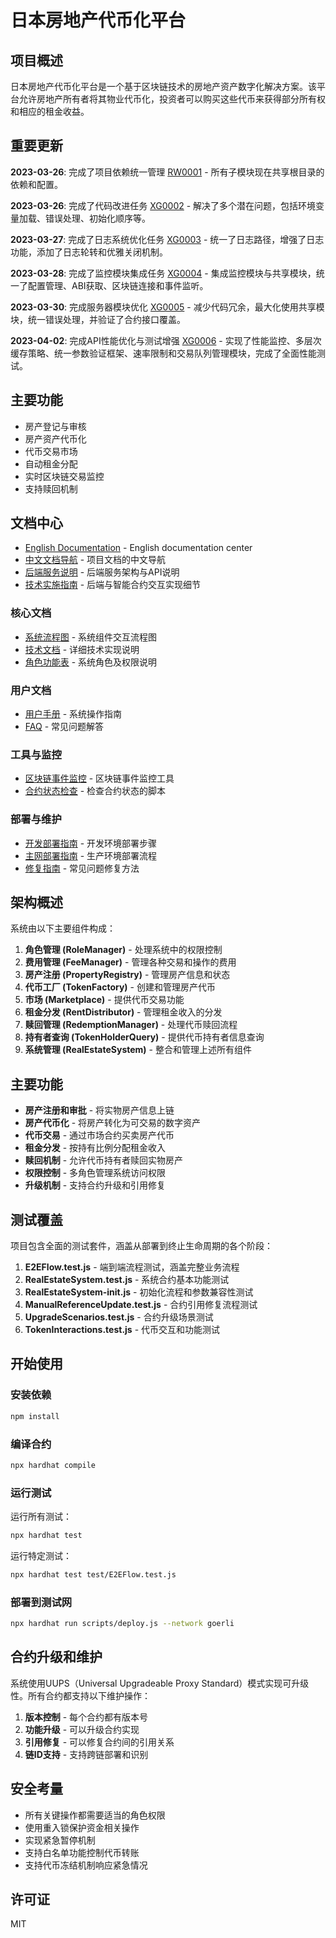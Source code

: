 # 日本房地产代币化平台

## 项目概述

日本房地产代币化平台是一个基于区块链技术的房地产资产数字化解决方案。该平台允许房地产所有者将其物业代币化，投资者可以购买这些代币来获得部分所有权和相应的租金收益。

## 重要更新

**2023-03-26**: 完成了项目依赖统一管理 [RW0001](./docs/dev/REFACTOR_README.md) - 所有子模块现在共享根目录的依赖和配置。

**2023-03-26**: 完成了代码改进任务 [XG0002](./docs/dev/XG0002.md) - 解决了多个潜在问题，包括环境变量加载、错误处理、初始化顺序等。

**2023-03-27**: 完成了日志系统优化任务 [XG0003](./docs/dev/XG0003.md) - 统一了日志路径，增强了日志功能，添加了日志轮转和优雅关闭机制。

**2023-03-28**: 完成了监控模块集成任务 [XG0004](./docs/dev/XG0004.md) - 集成监控模块与共享模块，统一了配置管理、ABI获取、区块链连接和事件监听。

**2023-03-30**: 完成服务器模块优化 [XG0005](./docs/dev/XG0005.md) - 减少代码冗余，最大化使用共享模块，统一错误处理，并验证了合约接口覆盖。

**2023-04-02**: 完成API性能优化与测试增强 [XG0006](./docs/dev/XG0006.md) - 实现了性能监控、多层次缓存策略、统一参数验证框架、速率限制和交易队列管理模块，完成了全面性能测试。

## 主要功能

- 房产登记与审核
- 房产资产代币化
- 代币交易市场
- 自动租金分配
- 实时区块链交易监控
- 支持赎回机制

## 文档中心

- [English Documentation](./server/docs/README.md) - English documentation center
- [中文文档导航](./server/docs/文档导航.md) - 项目文档的中文导航
- [后端服务说明](./server/README.md) - 后端服务架构与API说明
- [技术实施指南](./server/docs/技术实施.md) - 后端与智能合约交互实现细节

### 核心文档

- [系统流程图](./docs/系统流程图.md) - 系统组件交互流程图
- [技术文档](./docs/技术文档.md) - 详细技术实现说明
- [角色功能表](./docs/角色功能表.md) - 系统角色及权限说明

### 用户文档

- [用户手册](./docs/用户手册.md) - 系统操作指南
- [FAQ](./docs/FAQ.md) - 常见问题解答

### 工具与监控

- [区块链事件监控](./monitor/README.md) - 区块链事件监控工具
- [合约状态检查](./monitor/scripts/check-contracts.js) - 检查合约状态的脚本

### 部署与维护

- [开发部署指南](./docs/开发部署指南.md) - 开发环境部署步骤
- [主网部署指南](./docs/主网部署指南.md) - 生产环境部署流程
- [修复指南](./docs/修复指南.md) - 常见问题修复方法

## 架构概述

系统由以下主要组件构成：

1. **角色管理 (RoleManager)** - 处理系统中的权限控制
2. **费用管理 (FeeManager)** - 管理各种交易和操作的费用
3. **房产注册 (PropertyRegistry)** - 管理房产信息和状态
4. **代币工厂 (TokenFactory)** - 创建和管理房产代币
5. **市场 (Marketplace)** - 提供代币交易功能
6. **租金分发 (RentDistributor)** - 管理租金收入的分发
7. **赎回管理 (RedemptionManager)** - 处理代币赎回流程
8. **持有者查询 (TokenHolderQuery)** - 提供代币持有者信息查询
9. **系统管理 (RealEstateSystem)** - 整合和管理上述所有组件

## 主要功能

- **房产注册和审批** - 将实物房产信息上链
- **房产代币化** - 将房产转化为可交易的数字资产
- **代币交易** - 通过市场合约买卖房产代币
- **租金分发** - 按持有比例分配租金收入
- **赎回机制** - 允许代币持有者赎回实物房产
- **权限控制** - 多角色管理系统访问权限
- **升级机制** - 支持合约升级和引用修复

## 测试覆盖

项目包含全面的测试套件，涵盖从部署到终止生命周期的各个阶段：

1. **E2EFlow.test.js** - 端到端流程测试，涵盖完整业务流程
2. **RealEstateSystem.test.js** - 系统合约基本功能测试
3. **RealEstateSystem-init.js** - 初始化流程和参数兼容性测试
4. **ManualReferenceUpdate.test.js** - 合约引用修复流程测试
5. **UpgradeScenarios.test.js** - 合约升级场景测试
6. **TokenInteractions.test.js** - 代币交互和功能测试

## 开始使用

### 安装依赖

```bash
npm install
```

### 编译合约

```bash
npx hardhat compile
```

### 运行测试

运行所有测试：

```bash
npx hardhat test
```

运行特定测试：

```bash
npx hardhat test test/E2EFlow.test.js
```

### 部署到测试网

```bash
npx hardhat run scripts/deploy.js --network goerli
```

## 合约升级和维护

系统使用UUPS（Universal Upgradeable Proxy Standard）模式实现可升级性。所有合约都支持以下维护操作：

1. **版本控制** - 每个合约都有版本号
2. **功能升级** - 可以升级合约实现
3. **引用修复** - 可以修复合约间的引用关系
4. **链ID支持** - 支持跨链部署和识别

## 安全考量

- 所有关键操作都需要适当的角色权限
- 使用重入锁保护资金相关操作
- 实现紧急暂停机制
- 支持白名单功能控制代币转账
- 支持代币冻结机制响应紧急情况

## 许可证

MIT 